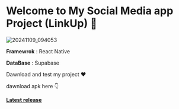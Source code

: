 # Welcome to My Social Media app Project (LinkUp) 👋

![20241109_094053](https://github.com/user-attachments/assets/9e8b7049-4d40-4e2e-a8fa-e95f645b8478)


**Framewrok** : React Native

**DataBase** : Supabase

Dawnload and test my project ♥️

dawnload apk here 👇

[**Latest release**](https://github.com/ohm-vishwa/react-native-social-media-app/releases/tag/01)

